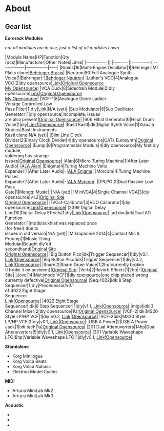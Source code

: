  # About

## Gear list

**Eurorack Modules**

*not all modules are in use, just a list of all modules I own*

|Module Name|HP|Function|Qty<br>(pcs)|Manufacturer|Other Notes|Links|
|-----------|::|--------|:----------:|------------|-----------|----|
|Brains|16|Multi-Engine Oscillator|1|Behringer|MI Plaits clone|[Behringer Brains](https://www.behringer.com/product.html?modelCode=0720-ABP)|
|Neutron|80|Full Analogue Synth<br>Voice|1|Behringer|-|[Behringer Neutron](https://www.behringer.com/product.html?modelCode=0718-AAB)|
|Luther's VCO|4|Analogue VCO|2|diy opensource|[Link](archive/Luthers-VCO/index.md)|[Original Opensource](https://github.com/PierreIsCoding/sdiy/tree/main/Luthers_VCO)<br>[My Opensource](https://github.com/F113X/sdiy-pcbs/tree/main/Luthers_VCO)|
|VCA Duck|8|Sidechain Module|2|diy opensource|[Link](archive/VCA-Duck/index.md)|[Original Opensource](https://github.com/PierreIsCoding/sdiy/tree/main/VCA_Ducker)<br>[My Opensource](https://github.com/F113X/sdiy-pcbs/tree/main/VCA_Ducker)|
|VCF-1|8|Analogue Diode Ladder<br>Voltage Controlled Low<br>Pass Filter|1|diy|[Link](archive/VCF-1/index.md)|N/A (yet)|
|Sub Modulator|6|Sub Oscillator Generator|1|diy opensource|incomplete, issues<br>are also present|[Original Opensource](https://github.com/diysynth/EURORACK-MODULES/tree/main/SUB%20MODULATOR%20(6HP))|
|606 Hihat Generator|6|Hihat Drum Voice|1|diy|[Link](Eurorack/606-Hihat-Generator/index.md)|[Opensource](https://github.com/F113X/606-Hihat-Generator)|
|Bastl Kastl|idk|Digital Synth Voice|1|XiaoJia Studios|Bastl Instruments<br>Kastl clone|N/A (yet)|
|Slim Line Clock<br>Divider|2|Binary Clock Divider|4|diy opensource|CATs Eurosynth|[Original Opensource](https://github.com/mzuelch/CATs-Eurosynth/tree/main/Modules/Slim%20Line/Clock%20Divider)|
|Europi|8|Programmable Module|4|diy opensource|My first diy module,<br>soldering has strange<br>issues|[Original Opensource](https://github.com/Allen-Synthesis/EuroPi)|
|Alan|6|Micro Turing Machine|1|After Later Audio|-|[ALA Alan](https://afterlateraudio.com/collections/modulation/products/alan)|
|Enigma|4|Turing Machine Volts<br>Expander|1|After Later Audio|-|[ALA Enigma](https://afterlateraudio.com/collections/modulation/products/enigma-expander-for-micro-turing-machine-alan)|
|Morcom|4|Turing Machine Pulses<br>Expander|1|After Later Audio|-|[ALA Morcom](https://afterlateraudio.com/collections/modulation/products/morcom-expander-for-micro-turing-machine-alan)|
|DPLPG|2|Dual Passive Low Pass<br>Gate|1|Mengqi Music|-|N/A (yet)|
|MiniVCA|4|Single Channel VCA|3|diy opensource|v1.2|[Original Site](https://benjiaomodular.com/post/2021-12-17-lm13700-vca/)<br>[Original Opensource](https://github.com/benjiaomodular/MiniVCA)|
|1VOct-Calibrator|4|VCO Calibrator|1|diy opensource|[Link](archive/1VOct-Calibrator/index.md)|[Opensource](https://github.com/F113X/1VOct-Calibrator)|
|2399 Digital Delay<br>Line|10|Digital Delay Effects|1|diy|[Link](Eurorack/2399-Digital-Delay-Line/index.md)|[Opensource](https://github.com/F113X/2399-Digital-Delay-Line)|
|ad.duo|idk|Dual AD Function<br>Generator|1|modular.khiat|was replaced once<br>(for free!) due to<br>issues in old version|N/A (yet)|
|Mikrophonie 2014|4|Contact Mic & Preamp|1|Music Thing<br>Modular|Bought diy'ed<br>secondhand|[Original Site](https://www.musicthing.co.uk/Mikrophonie_2014/)<br>[Original Opensource](https://github.com/TomWhitwell/Mikrophonie)|
|Big Button Pico|idk|Trigger Sequencer|1|diy|v0.1, [Link](archive/Big-Button-Pico/index.md)|[Opensource](https://github.com/F113X/Big-Button-Pico)|
|Big Button Pico|idk|Trigger Sequencer|1|diy|v0.2, [Link](archive/Big-Button-Pico/index.md)|[Opensource](https://github.com/F113X/Big-Button-Pico)|
|Snare|2|Snare Drum Voice|1|2hp|currently broken<br>(I broke it on accident)|[Original Site](https://www.twohp.com/modules/snare)|
|Verb|2|Reverb Effects|1|2hp|-|[Original Site](https://www.twohp.com/modules/verb)|
|Jove|14|Multimode VCF|1|diy opensource|one chip placed wrong<br>currently defective|[Original Opensource](https://github.com/minisystem/JOVE)|
|Seq.4022|idk|8 Step Sequencer|1|diy|Predecessor/v0.1<br>of 4022 Eight Stage<br>Sequencer<br>[Link](Eurorack/4022-Eight-Stage-Sequencer/index.md/#v01)|[Opensource](https://github.com/F113X/Baby8-Seq)|
|4022 Eight Stage<br>Sequencer|idk|8 Step Sequencer|1|diy|v1.1, [Link](Eurorack/4022-Eight-Stage-Sequencer/index.md/#v11)|[Opensource](https://github.com/F113X/Baby8-Seq)|
|migo|idk|3 Channel Mixer|2|diy opensource|1U|[Original Opensource](https://github.com/maasijam/eurorack/tree/master/1u/migo)|
|VCF-2|idk|MS20 Style LP/HP VCF|1|diy|v0.2, [Link](archive/VCF-2/index.md/#v02)|[Opensource](https://github.com/F113X/MS20VCF-1U)|
|VCF-2|idk|MS20 Style LP/HP VCF|2|diy|v0.1, [Link](archive/VCF-2/index.md/#v01)|[Opensource](https://github.com/F113X/MS20VCF-1U)|
|USB A Power|2|USB A Power Jack|1|biti.tech|1u|[Original Opensource](https://github.com/KevinKeWang/1u_2hp_USB-A_power_jack?tab=readme-ov-file#1u_2hp_usb-a_power_jack)|
|201 Dual Attenuverters|14hp|Dual Attenuverters|5|diy|v0.1, [Link](Eurorack/201-Dual-Attenuverters/index.md/#v01)|[Opensource](https://github.com/F113X/201-Dual-Attenuverters)|
|301 Variable Waveshape LFO|8hp|Variable Waveshape LFO|1|diy|v0.1, [Link](Eurorack/301-Variable-Waveshape-LFO/index.md/#v01)|[Opensource](https://github.com/F113X/301-Variable-Waveshape-LFO)|


**Standalone**

- Korg Minilogue
- Korg Volca Beats
- Korg Volca Nubass
- Elektron Model:Cycles


**MIDI**

- Arturia MiniLab Mk2
- Arturia MiniLab Mk3


**Acoustic**

-
-
-
